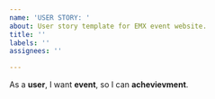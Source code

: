 ```yaml
---
name: 'USER STORY: '
about: User story template for EMX event website.
title: ''
labels: ''
assignees: ''

---
```


As a **user**,
I want **event**,
so I can **achevievment**.
